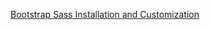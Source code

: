 [Bootstrap Sass Installation and Customization](https://www.sitepoint.com/bootstrap-sass-installation-and-customisation/)

